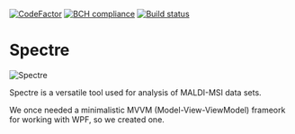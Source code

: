 [![CodeFactor](https://www.codefactor.io/repository/github/spectre-team/spectre-mvvm/badge)](https://www.codefactor.io/repository/github/spectre-team/spectre-mvvm)
[![BCH compliance](https://bettercodehub.com/edge/badge/spectre-team/spectre-mvvm?branch=master)](https://bettercodehub.com/)
[![Build status](https://ci.appveyor.com/api/projects/status/57vkf7mwiyw0q7m5/branch/master?svg=true)](https://ci.appveyor.com/project/gmrukwa/spectre-mvvm/branch/master)

# Spectre

![Spectre](https://user-images.githubusercontent.com/1897842/31115297-0fe2c3aa-a822-11e7-90e6-92ceccf76137.jpg)

Spectre is a versatile tool used for analysis of MALDI-MSI data sets.

We once needed a minimalistic MVVM (Model-View-ViewModel) frameork for working
with WPF, so we created one.

